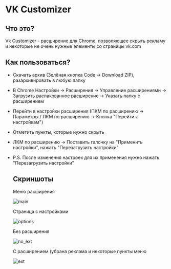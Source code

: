 # VK Customizer 
## Что это?
Vk Customizer - расширение для Chrome, позволяющее скрыть рекламу и некоторые не очень нужные элементы со страницы vk.com
## Как пользоваться?
- Скачать архив (Зелёная кнопка Code -> Download ZIP), разархивировать в любую папку
- В Chrome Настройки -> Расширения -> Управление расширениями -> Загрузить распакованное расширение -> Указать папку с расширением
- Перейти в настройки расширения (ПКМ по расширению -> Параметры / ЛКМ по расширению -> Кнопка "Перейти к настройкам")
- Отметить пункты, которые нужно скрыть
- ЛКМ по расширению -> Поставить галочку на "Применить настройки", нажать "Перезагрузить настройки"
- P.S. После изменения настроек для их применения нужно нажать "Перезагрузить настройки"

  ## Скриншоты
  Меню расширения
  
  ![main](https://github.com/y0nkers/vk-customizer-extension/assets/75331348/63398c63-2388-457a-952e-6e0acd6a4818)
  
  Страница с настройками

  ![options](https://github.com/y0nkers/vk-customizer-extension/assets/75331348/68af40c1-f5da-4bd6-88e1-00067103126c)

  Без расширения

  ![no_ext](https://github.com/y0nkers/vk-customizer-extension/assets/75331348/9b147d87-1ac4-4d1b-ac31-a23059d0b889)

  С расширением (убрана реклама и некоторые пункты меню

  ![ext](https://github.com/y0nkers/vk-customizer-extension/assets/75331348/c5566b34-9285-4ffb-97b0-3724676782a2)
